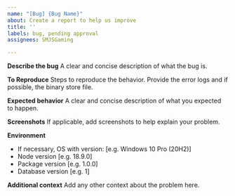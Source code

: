 ```yaml
---
name: "[Bug] {Bug Name}"
about: Create a report to help us improve
title: ''
labels: bug, pending approval
assignees: SMJSGaming

---
```


**Describe the bug**
A clear and concise description of what the bug is.

**To Reproduce**
Steps to reproduce the behavior. Provide the error logs and if possible, the binary store file.

**Expected behavior**
A clear and concise description of what you expected to happen.

**Screenshots**
If applicable, add screenshots to help explain your problem.

**Environment**
 - If necessary, OS with version: [e.g. Windows 10 Pro (20H2)]
 - Node version [e.g. 18.9.0]
 - Package version [e.g. 1.0.0]
- Database version [e.g. 1]

**Additional context**
Add any other context about the problem here.
